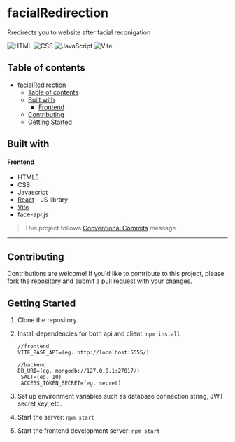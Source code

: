 # facialRedirection

Rredirects you to website after facial reconigation

![HTML](https://img.shields.io/badge/HTML-239120?style=for-the-badge&logo=html5&logoColor=white)
![CSS](https://img.shields.io/badge/CSS-1572B6?style=for-the-badge&logo=css3&logoColor=white)
![JavaScript](https://img.shields.io/badge/JavaScript-323330?style=for-the-badge&logo=javascript&logoColor=F7DF1E)
![Vite](https://img.shields.io/badge/Vite-646CFF?style=for-the-badge&logo=vite&logoColor=white)

## Table of contents

- [facialRedirection](#facialredirection)
  - [Table of contents](#table-of-contents)
  - [Built with](#built-with)
    - [Frontend](#frontend)
  - [Contributing](#contributing)
  - [Getting Started](#getting-started)

## Built with

#### Frontend

- HTML5
- CSS
- Javascript
- [React](https://reactjs.org/) - JS library
- [Vite](https://vitejs.dev/guide/)
- face-api.js

> This project follows [Conventional Commits](https://www.conventionalcommits.org/en/v1.0.0/) message

<hr/>

## Contributing

Contributions are welcome! If you'd like to contribute to this project, please fork the repository and submit a pull request with your changes.

## Getting Started

1. Clone the repository.
2. Install dependencies for both api and client: `npm install`

   ```
   //frontend
   VITE_BASE_API=(eg. http://localhost:5555/)

   //backend
   DB_URI=(eg. mongodb://127.0.0.1:27017/)
    SALT=(eg. 10)
    ACCESS_TOKEN_SECRET=(eg. secret)
   ```

3. Set up environment variables such as database connection string, JWT secret key, etc.
4. Start the server: `npm start`
5. Start the frontend development server: `npm start`
